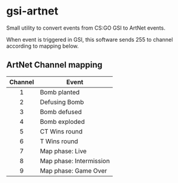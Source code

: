 # gsi-artnet
Small utility to convert events from CS:GO GSI to ArtNet events.

When event is triggered in GSI, this software sends 255 to channel according to mapping below.

## ArtNet Channel mapping
|Channel|    Event    |
|:-----:|-------------|
|   1   |Bomb  planted|
|   2   |Defusing Bomb|
|   3   | Bomb defused|
|   4   |Bomb exploded|
|   5   |CT Wins round|
|   6   |T Wins round |
|   7   |Map phase: Live|
|   8   |Map phase: Intermission|
|   9   |Map phase: Game Over|
